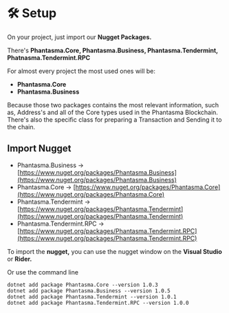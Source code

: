 # 🛠️ Setup

On your project, just import our **Nugget Packages.**

There's **Phantasma.Core, Phantasma.Business, Phantasma.Tendermint, Phatnasma.Tendermint.RPC**

For almost every project the most used ones will be:

* **Phantasma.Core**
* **Phantasma.Business**

Because those two packages contains the most relevant information, such as, Address's and all of the Core types used in the Phantasma Blockchain. There's also the specific class for preparing a Transaction and Sending it to the chain.

## Import Nugget

* Phantasma.Business -> [https://www.nuget.org/packages/Phantasma.Business](https://www.nuget.org/packages/Phantasma.Business)
* Phantasma.Core -> [https://www.nuget.org/packages/Phantasma.Core](https://www.nuget.org/packages/Phantasma.Core)
* Phantasma.Tendermint -> [https://www.nuget.org/packages/Phantasma.Tendermint](https://www.nuget.org/packages/Phantasma.Tendermint)
* Phantasma.Tendermint.RPC -> [https://www.nuget.org/packages/Phantasma.Tendermint.RPC](https://www.nuget.org/packages/Phantasma.Tendermint.RPC)

To import the **nugget,** you can use the nugget window on the **Visual Studio** or **Rider.**&#x20;

Or use the command line&#x20;

```
dotnet add package Phantasma.Core --version 1.0.3
dotnet add package Phantasma.Business --version 1.0.5
dotnet add package Phantasma.Tendermint --version 1.0.1
dotnet add package Phantasma.Tendermint.RPC --version 1.0.0
```
